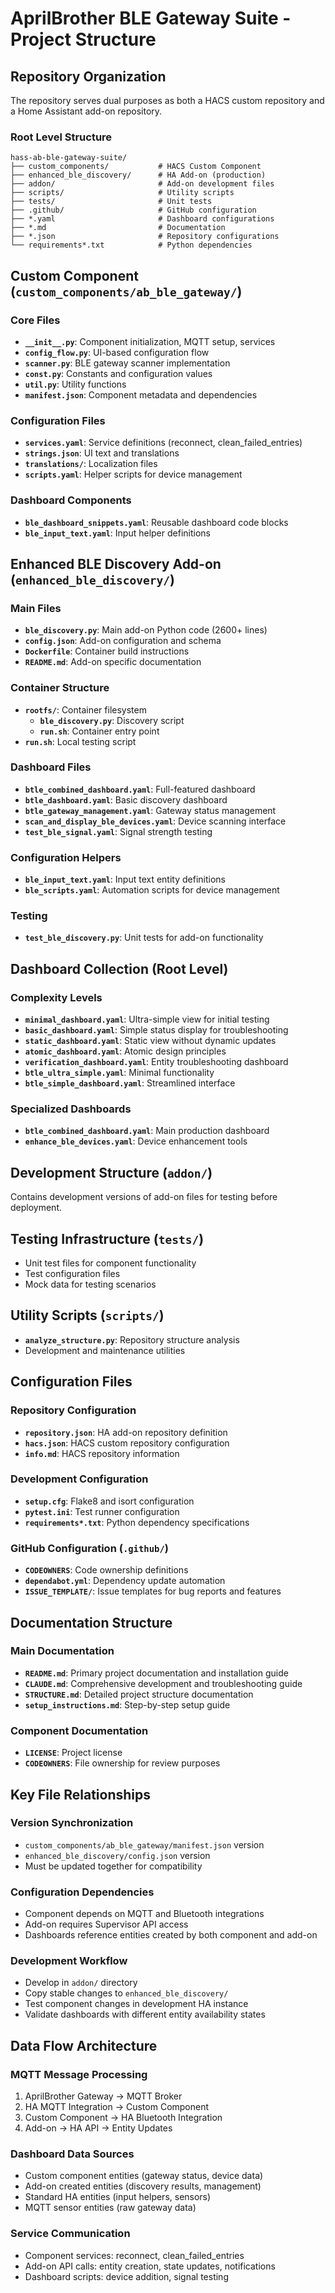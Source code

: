 # AprilBrother BLE Gateway Suite - Project Structure

## Repository Organization

The repository serves dual purposes as both a HACS custom repository and a Home Assistant add-on repository.

### Root Level Structure
```
hass-ab-ble-gateway-suite/
├── custom_components/           # HACS Custom Component
├── enhanced_ble_discovery/      # HA Add-on (production)
├── addon/                       # Add-on development files
├── scripts/                     # Utility scripts
├── tests/                       # Unit tests
├── .github/                     # GitHub configuration
├── *.yaml                       # Dashboard configurations
├── *.md                         # Documentation
├── *.json                       # Repository configurations
└── requirements*.txt            # Python dependencies
```

## Custom Component (`custom_components/ab_ble_gateway/`)

### Core Files
- **`__init__.py`**: Component initialization, MQTT setup, services
- **`config_flow.py`**: UI-based configuration flow
- **`scanner.py`**: BLE gateway scanner implementation  
- **`const.py`**: Constants and configuration values
- **`util.py`**: Utility functions
- **`manifest.json`**: Component metadata and dependencies

### Configuration Files
- **`services.yaml`**: Service definitions (reconnect, clean_failed_entries)
- **`strings.json`**: UI text and translations
- **`translations/`**: Localization files
- **`scripts.yaml`**: Helper scripts for device management

### Dashboard Components
- **`ble_dashboard_snippets.yaml`**: Reusable dashboard code blocks
- **`ble_input_text.yaml`**: Input helper definitions

## Enhanced BLE Discovery Add-on (`enhanced_ble_discovery/`)

### Main Files
- **`ble_discovery.py`**: Main add-on Python code (2600+ lines)
- **`config.json`**: Add-on configuration and schema
- **`Dockerfile`**: Container build instructions
- **`README.md`**: Add-on specific documentation

### Container Structure
- **`rootfs/`**: Container filesystem
  - **`ble_discovery.py`**: Discovery script
  - **`run.sh`**: Container entry point
- **`run.sh`**: Local testing script

### Dashboard Files
- **`btle_combined_dashboard.yaml`**: Full-featured dashboard
- **`btle_dashboard.yaml`**: Basic discovery dashboard
- **`btle_gateway_management.yaml`**: Gateway status management
- **`scan_and_display_ble_devices.yaml`**: Device scanning interface
- **`test_ble_signal.yaml`**: Signal strength testing

### Configuration Helpers
- **`ble_input_text.yaml`**: Input text entity definitions
- **`ble_scripts.yaml`**: Automation scripts for device management

### Testing
- **`test_ble_discovery.py`**: Unit tests for add-on functionality

## Dashboard Collection (Root Level)

### Complexity Levels
- **`minimal_dashboard.yaml`**: Ultra-simple view for initial testing
- **`basic_dashboard.yaml`**: Simple status display for troubleshooting
- **`static_dashboard.yaml`**: Static view without dynamic updates
- **`atomic_dashboard.yaml`**: Atomic design principles
- **`verification_dashboard.yaml`**: Entity troubleshooting dashboard
- **`btle_ultra_simple.yaml`**: Minimal functionality
- **`btle_simple_dashboard.yaml`**: Streamlined interface

### Specialized Dashboards
- **`btle_combined_dashboard.yaml`**: Main production dashboard
- **`enhance_ble_devices.yaml`**: Device enhancement tools

## Development Structure (`addon/`)

Contains development versions of add-on files for testing before deployment.

## Testing Infrastructure (`tests/`)

- Unit test files for component functionality
- Test configuration files
- Mock data for testing scenarios

## Utility Scripts (`scripts/`)

- **`analyze_structure.py`**: Repository structure analysis
- Development and maintenance utilities

## Configuration Files

### Repository Configuration
- **`repository.json`**: HA add-on repository definition
- **`hacs.json`**: HACS custom repository configuration
- **`info.md`**: HACS repository information

### Development Configuration
- **`setup.cfg`**: Flake8 and isort configuration
- **`pytest.ini`**: Test runner configuration
- **`requirements*.txt`**: Python dependency specifications

### GitHub Configuration (`.github/`)
- **`CODEOWNERS`**: Code ownership definitions
- **`dependabot.yml`**: Dependency update automation
- **`ISSUE_TEMPLATE/`**: Issue templates for bug reports and features

## Documentation Structure

### Main Documentation
- **`README.md`**: Primary project documentation and installation guide
- **`CLAUDE.md`**: Comprehensive development and troubleshooting guide
- **`STRUCTURE.md`**: Detailed project structure documentation
- **`setup_instructions.md`**: Step-by-step setup guide

### Component Documentation
- **`LICENSE`**: Project license
- **`CODEOWNERS`**: File ownership for review purposes

## Key File Relationships

### Version Synchronization
- `custom_components/ab_ble_gateway/manifest.json` version
- `enhanced_ble_discovery/config.json` version
- Must be updated together for compatibility

### Configuration Dependencies
- Component depends on MQTT and Bluetooth integrations
- Add-on requires Supervisor API access
- Dashboards reference entities created by both component and add-on

### Development Workflow
- Develop in `addon/` directory
- Copy stable changes to `enhanced_ble_discovery/`
- Test component changes in development HA instance
- Validate dashboards with different entity availability states

## Data Flow Architecture

### MQTT Message Processing
1. AprilBrother Gateway → MQTT Broker
2. HA MQTT Integration → Custom Component
3. Custom Component → HA Bluetooth Integration
4. Add-on → HA API → Entity Updates

### Dashboard Data Sources
- Custom component entities (gateway status, device data)
- Add-on created entities (discovery results, management)
- Standard HA entities (input helpers, sensors)
- MQTT sensor entities (raw gateway data)

### Service Communication
- Component services: reconnect, clean_failed_entries
- Add-on API calls: entity creation, state updates, notifications
- Dashboard scripts: device addition, signal testing